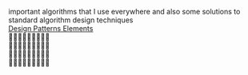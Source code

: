important algorithms that I use everywhere and also some solutions to standard algorithm design techniques  
[Design Patterns Elements](https://github.com/user-attachments/files/21897394/Design.Patterns.Elements.pdf)  
🚥🚦🚥🚦🚥🚦🚥🚦🚥      
🧮🧮🧮🧮🧮🧮🧮🧮🧮  
🧮🧮🧮🧮🧮🧮🧮🧮🧮  
🚥🚦🚥🚦🚥🚦🚥🚦🚥
